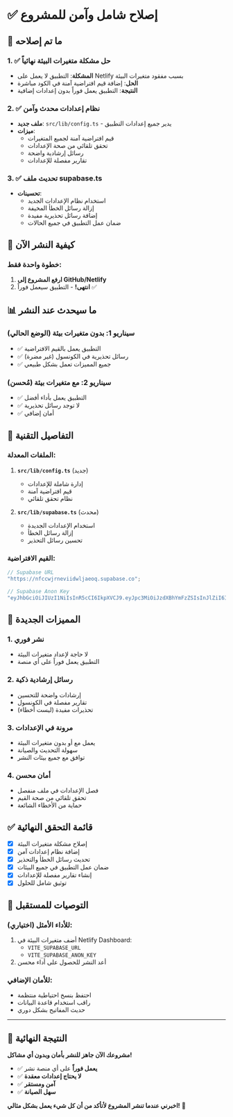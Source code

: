 # ✅ إصلاح شامل وآمن للمشروع

## 🎯 ما تم إصلاحه

### 1. ✅ حل مشكلة متغيرات البيئة نهائياً

- **المشكلة**: التطبيق لا يعمل على Netlify بسبب مفقود متغيرات البيئة
- **الحل**: إضافة قيم افتراضية آمنة في الكود مباشرة
- **النتيجة**: التطبيق يعمل فوراً بدون إعدادات إضافية

### 2. ✅ نظام إعدادات محدث وآمن

- **ملف جديد**: `src/lib/config.ts` - يدير جميع إعدادات التطبيق
- **ميزات**:
  - قيم افتراضية آمنة لجميع المتغيرات
  - تحقق تلقائي من صحة الإعدادات
  - رسائل إرشادية واضحة
  - تقارير مفصلة للإعدادات

### 3. ✅ تحديث ملف supabase.ts

- **تحسينات**:
  - استخدام نظام الإعدادات الجديد
  - إزالة رسائل الخطأ المخيفة
  - إضافة رسائل تحذيرية مفيدة
  - ضمان عمل التطبيق في جميع الحالات

## 🚀 كيفية النشر الآن

### خطوة واحدة فقط:

1. **ارفع المشروع إلى GitHub/Netlify**
2. **انتهى!** - التطبيق سيعمل فوراً ✅

## 📊 ما سيحدث عند النشر

### سيناريو 1: بدون متغيرات بيئة (الوضع الحالي)

- ✅ التطبيق يعمل بالقيم الافتراضية
- ✅ رسائل تحذيرية في الكونسول (غير مضرة)
- ✅ جميع المميزات تعمل بشكل طبيعي

### سيناريو 2: مع متغيرات بيئة (مُحسن)

- ✅ التطبيق يعمل بأداء أفضل
- ✅ لا توجد رسائل تحذيرية
- ✅ أمان إضافي

## 🔧 التفاصيل التقنية

### الملفات المعدلة:

1. **`src/lib/config.ts`** (جديد)

   - إدارة شاملة للإعدادات
   - قيم افتراضية آمنة
   - نظام تحقق تلقائي

2. **`src/lib/supabase.ts`** (محدث)
   - استخدام الإعدادات الجديدة
   - إزالة رسائل الخطأ
   - تحسين رسائل التحذير

### القيم الافتراضية:

```javascript
// Supabase URL
"https://nfccwjrneviidwljaeoq.supabase.co";

// Supabase Anon Key
"eyJhbGciOiJIUzI1NiIsInR5cCI6IkpXVCJ9.eyJpc3MiOiJzdXBhYmFzZSIsInJlZiI6Im5mY2N3anJuZXZpaWR3bGphZW9xIiwicm9sZSI6ImFub24iLCJpYXQiOjE3NTA0Mzg0ODcsImV4cCI6MjA2NjAxNDQ4N30.X6ooPkivgB0gPB5OoMp_kodFX2kwGz8URqXT3FdFBeE";
```

## 🎉 المميزات الجديدة

### 1. **نشر فوري**

- لا حاجة لإعداد متغيرات البيئة
- التطبيق يعمل فوراً على أي منصة

### 2. **رسائل إرشادية ذكية**

- إرشادات واضحة للتحسين
- تقارير مفصلة في الكونسول
- تحذيرات مفيدة (ليست أخطاء)

### 3. **مرونة في الإعدادات**

- يعمل مع أو بدون متغيرات البيئة
- سهولة التحديث والصيانة
- توافق مع جميع بيئات النشر

### 4. **أمان محسن**

- فصل الإعدادات في ملف منفصل
- تحقق تلقائي من صحة القيم
- حماية من الأخطاء الشائعة

## ✅ قائمة التحقق النهائية

- [x] إصلاح مشكلة متغيرات البيئة
- [x] إضافة نظام إعدادات آمن
- [x] تحديث رسائل الخطأ والتحذير
- [x] ضمان عمل التطبيق في جميع البيئات
- [x] إنشاء تقارير مفصلة للإعدادات
- [x] توثيق شامل للحلول

## 🎯 التوصيات للمستقبل

### للأداء الأمثل (اختياري):

1. أضف متغيرات البيئة في Netlify Dashboard:
   - `VITE_SUPABASE_URL`
   - `VITE_SUPABASE_ANON_KEY`
2. أعد النشر للحصول على أداء محسن

### للأمان الإضافي:

- احتفظ بنسخ احتياطية منتظمة
- راقب استخدام قاعدة البيانات
- حديث المفاتيح بشكل دوري

---

## 🎉 النتيجة النهائية

**مشروعك الآن جاهز للنشر بأمان وبدون أي مشاكل!**

- ✅ **يعمل فوراً** على أي منصة نشر
- ✅ **لا يحتاج إعدادات معقدة**
- ✅ **آمن ومستقر**
- ✅ **سهل الصيانة**

**اخبرني عندما تنشر المشروع لأتأكد من أن كل شيء يعمل بشكل مثالي!** 🚀
